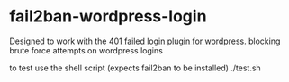 # fail2ban-wordpress-login

Designed to work with the [401 failed login plugin for wordpress](https://github.com/amitrahav/WP-401-On-Failed-Login). blocking brute force attempts on wordpress logins

to test use the shell script (expects fail2ban to be installed)
./test.sh
